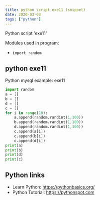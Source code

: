 ```yaml
---
title: python script exe11 (snippet)
date: 2020-03-03
tags: ["python"]
---
```

Python script 'exe11'


Modules used in program: 
* `import random`

## python exe11

Python mysql example: exe11

```python
import random
a = []
b = []
d = []
c = []
for i in range(10):
    a.append(random.randint(1,100))
    b.append(random.randint(1,100))
    d.append(random.randint(1,100))
    c.append(a[i])
    c.append(b[i])
    c.append(d[i])
print(a)
print(b)
print(d)
print(c)


```

## Python links

- Learn Python: https://pythonbasics.org/
- Python Tutorial: https://pythonspot.com
